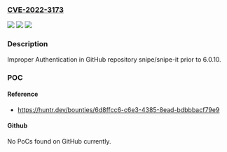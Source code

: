 ### [CVE-2022-3173](https://cve.mitre.org/cgi-bin/cvename.cgi?name=CVE-2022-3173)
![](https://img.shields.io/static/v1?label=Product&message=snipe%2Fsnipe-it&color=blue)
![](https://img.shields.io/static/v1?label=Version&message=n%2Fa&color=blue)
![](https://img.shields.io/static/v1?label=Vulnerability&message=CWE-287%20Improper%20Authentication&color=brighgreen)

### Description

Improper Authentication in GitHub repository snipe/snipe-it prior to 6.0.10.

### POC

#### Reference
- https://huntr.dev/bounties/6d8ffcc6-c6e3-4385-8ead-bdbbbacf79e9

#### Github
No PoCs found on GitHub currently.

